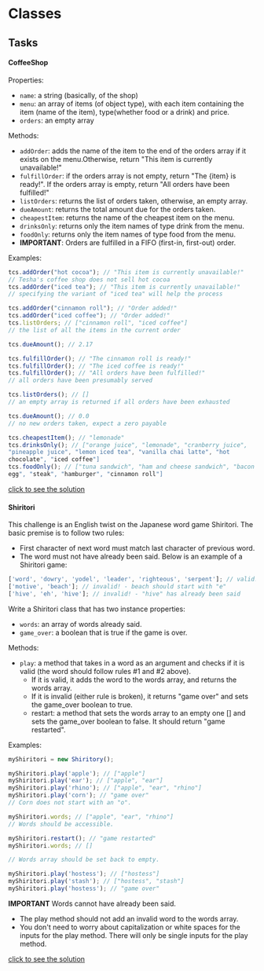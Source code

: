 # Classes

## Tasks

#### CoffeeShop

Properties:

- `name`: a string (basically, of the shop)
- `menu`: an array of items (of object type), with each item containing the item (name of the item), type(whether food or a drink) and price.
- `orders`: an empty array

Methods:

- `addOrder`: adds the name of the item to the end of the orders array if it exists on the menu.Otherwise, return "This item is currently unavailable!"
- `fulfillOrder`: if the orders array is not empty, return "The {item} is ready!". If the orders array is empty, return "All orders have been fulfilled!"
- `listOrders`: returns the list of orders taken, otherwise, an empty array.
- `dueAmount`: returns the total amount due for the orders taken.
- `cheapestItem`: returns the name of the cheapest item on the menu.
- `drinksOnly`: returns only the item names of type drink from the menu.
- `foodOnly`: returns only the item names of type food from the menu.
- **IMPORTANT**: Orders are fulfilled in a FIFO (first-in, first-out) order.

Examples:

```javascript
tcs.addOrder("hot cocoa"); // "This item is currently unavailable!"
// Tesha's coffee shop does not sell hot cocoa
tcs.addOrder("iced tea"); // "This item is currently unavailable!"
// specifying the variant of "iced tea" will help the process

tcs.addOrder("cinnamon roll"); // "Order added!"
tcs.addOrder("iced coffee"); // "Order added!"
tcs.listOrders; // ["cinnamon roll", "iced coffee"]
// the list of all the items in the current order

tcs.dueAmount(); // 2.17

tcs.fulfillOrder(); // "The cinnamon roll is ready!"
tcs.fulfillOrder(); // "The iced coffee is ready!"
tcs.fulfillOrder(); // "All orders have been fulfilled!"
// all orders have been presumably served

tcs.listOrders(); // []
// an empty array is returned if all orders have been exhausted

tcs.dueAmount(); // 0.0
// no new orders taken, expect a zero payable

tcs.cheapestItem(); // "lemonade"
tcs.drinksOnly(); // ["orange juice", "lemonade", "cranberry juice",
"pineapple juice", "lemon iced tea", "vanilla chai latte", "hot
chocolate", "iced coffee"]
tcs.foodOnly(); // ["tuna sandwich", "ham and cheese sandwich", "bacon and
egg", "steak", "hamburger", "cinnamon roll"]

```

[click to see the solution](https://github.com/Gayane25/OOP-Classes/blob/master/ClassTasks/CoffeeShop.js)

#### Shiritori

This challenge is an English twist on the Japanese word game Shiritori. The basic premise is to follow two rules:

- First character of next word must match last character of previous word.
- The word must not have already been said.
  Below is an example of a Shiritori game:

```javascript
['word', 'dowry', 'yodel', 'leader', 'righteous', 'serpent']; // valid!
['motive', 'beach']; // invalid! - beach should start with "e"
['hive', 'eh', 'hive']; // invalid! - "hive" has already been said
```

Write a Shiritori class that has two instance properties:

- `words`: an array of words already said.
- `game_over`: a boolean that is true if the game is over.

Methods:

- `play`: a method that takes in a word as an argument and checks if it is valid (the word should follow rules #1 and #2 above).
  - If it is valid, it adds the word to the words array, and returns the words array.
  - If it is invalid (either rule is broken), it returns "game over" and sets the game_over boolean to true.
  - restart: a method that sets the words array to an empty one [] and sets the game_over boolean to false. It should return "game restarted".

Examples:

```javascript
myShiritori = new Shiritory();

myShiritori.play('apple'); // ["apple"]
myShiritori.play('ear'); // ["apple", "ear"]
myShiritori.play('rhino'); // ["apple", "ear", "rhino"]
myShiritori.play('corn'); // "game over"
// Corn does not start with an "o".

myShiritori.words; // ["apple", "ear", "rhino"]
// Words should be accessible.

myShiritori.restart(); // "game restarted"
myShiritori.words; // []

// Words array should be set back to empty.

myShiritori.play('hostess'); // ["hostess"]
myShiritori.play('stash'); // ["hostess", "stash"]
myShiritori.play('hostess'); // "game over"
```

**IMPORTANT** Words cannot have already been said.

- The play method should not add an invalid word to the words array.
- You don't need to worry about capitalization or white spaces for the inputs for the play method. There will only be single inputs for the play method.

[click to see the solution](https://github.com/Gayane25/OOP-Classes/blob/master/ClassTasks/Shiritori.js)
